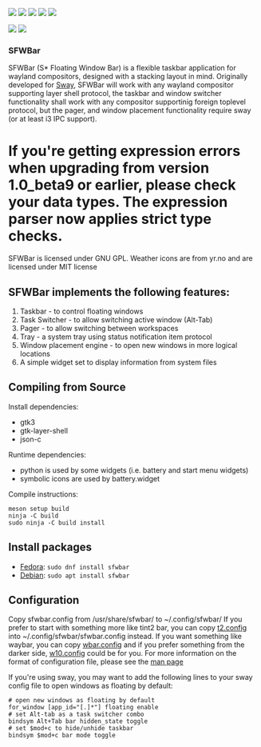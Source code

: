 ![](https://github.com/LBCrion/sfwbar/blob/main/.github/sfwbar-dark.png)
![](https://github.com/LBCrion/sfwbar/blob/main/.github/sfwbar.png)
![](https://github.com/LBCrion/sfwbar/blob/main/.github/sfwbar-preview.png)
![](https://github.com/LBCrion/sfwbar/blob/main/.github/sfwbar-mpd.png)
![](https://github.com/LBCrion/sfwbar/blob/main/.github/sfwbar-tray.png)

![](https://scan.coverity.com/projects/22494/badge.svg)
![](https://github.com/LBCrion/sfwbar/actions/workflows/main.yml/badge.svg)

### SFWBar

SFWBar (S\* Floating Window Bar) is a flexible taskbar application for
wayland compositors, designed with a stacking layout in mind. 
Originally developed for [Sway](https://github.com/swaywm/sway), SFWBar
will work with any wayland compositor supporting layer shell protocol,
the taskbar and window switcher functionality shall work with any compositor
supportinig foreign toplevel protocol, but the pager, and window placement
functionality require sway (or at least i3 IPC support).

# If you're getting expression errors when upgrading from version 1.0_beta9 or earlier, please check your data types. The expression parser now applies strict type checks.

SFWBar is licensed under GNU GPL.
Weather icons are from yr.no and are licensed under MIT license 

## SFWBar implements the following features:
1. Taskbar - to control floating windows
1. Task Switcher - to allow switching active window (Alt-Tab)
1. Pager - to allow switching between workspaces
1. Tray - a system tray using status notification item protocol
1. Window placement engine - to open new windows in more logical locations
1. A simple widget set to display information from system files

## Compiling from Source

Install dependencies:
* gtk3
* gtk-layer-shell
* json-c

Runtime dependencies:
* python is used by some widgets (i.e. battery and start menu widgets)
* symbolic icons are used by battery.widget

Compile instructions:
```no-highlight
meson setup build
ninja -C build
sudo ninja -C build install
```

## Install packages

* [Fedora](https://src.fedoraproject.org/rpms/sfwbar): `sudo dnf install sfwbar`
* [Debian](https://tracker.debian.org/pkg/sfwbar): `sudo apt install sfwbar`

## Configuration
Copy sfwbar.config from /usr/share/sfwbar/ to ~/.config/sfwbar/
If you prefer to start with something more like tint2 bar, you can
copy [t2.config](config/t2.config) into ~/.config/sfwbar/sfwbar.config
instead. If you want something like waybar, you can copy
[wbar.config](config/wbar.config) and if you prefer something from the
darker side, [w10.config](config/w10.config) could be for you.
For more information on the format of configuration file, please see the
[man page](doc/sfwbar.rst)

If you're using sway, you may want to add the following lines to your sway
config file to open windows as floating by default:

```no-highlight
# open new windows as floating by default
for_window [app_id="[.]*"] floating enable
# set Alt-tab as a task switcher combo
bindsym Alt+Tab bar hidden_state toggle 
# set $mod+c to hide/unhide taskbar 
bindsym $mod+c bar mode toggle
```

